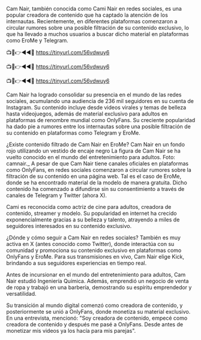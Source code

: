 Cam Nair, también conocida como Cami Nair en redes sociales, es una popular creadora de contenido que ha captado la atención de los internautas. Recientemente, en diferentes plataformas comenzaron a circular rumores sobre una posible filtración de su contenido exclusivo, lo que ha llevado a muchos usuarios a buscar dicho material en plataformas como EroMe y Telegram.

📺📱👉◄◄🔴 https://tinyurl.com/56vdwuy6

📺📱👉◄◄🔴 https://tinyurl.com/56vdwuy6

📺📱👉◄◄🔴 https://tinyurl.com/56vdwuy6


Cam Nair ha logrado consolidar su presencia en el mundo de las redes sociales, acumulando una audiencia de 236 mil seguidores en su cuenta de Instagram. Su contenido incluye desde videos virales y temas de belleza hasta videojuegos, además de material exclusivo para adultos en plataformas de renombre mundial como OnlyFans. Su creciente popularidad ha dado pie a rumores entre los internautas sobre una posible filtración de su contenido en plataformas como Telegram y EroMe.


¿Existe contenido filtrado de Cam Nair en EroMe?
Cam Nair en un fondo rojo utilizando un vestido de encaje negro
La figura de Cam Nair se ha vuelto conocido en el mundo del entretenimiento para adultos. Foto: camnair._
A pesar de que Cam Nair tiene canales oficiales en plataformas como OnlyFans, en redes sociales comenzaron a circular rumores sobre la filtración de su contenido en una página web. Tal es el caso de EroMe, donde se ha encontrado material de la modelo de manera gratuita. Dicho contenido ha comenzado a difundirse sin su consentimiento a través de canales de Telegram y Twitter (ahora X).

Cami es reconocida como actriz de cine para adultos, creadora de contenido, streamer y modelo. Su popularidad en internet ha crecido exponencialmente gracias a su belleza y talento, atrayendo a miles de seguidores interesados en su contenido exclusivo.

¿Dónde y cómo seguir a Cam Nair en redes sociales?
También es muy activa en X (antes conocido como Twitter), donde interactúa con su comunidad y promociona su contenido exclusivo en plataformas como OnlyFans y EroMe. Para sus transmisiones en vivo, Cam Nair elige Kick, brindando a sus seguidores experiencias en tiempo real.


Antes de incursionar en el mundo del entretenimiento para adultos, Cam Nair estudió Ingeniería Química. Además, emprendió un negocio de venta de ropa y trabajó en una barbería, demostrando su espíritu emprendedor y versatilidad.

Su transición al mundo digital comenzó como creadora de contenido, y posteriormente se unió a OnlyFans, donde monetiza su material exclusivo. En una entrevista, mencionó: "Soy creadora de contenido, empecé como creadora de contenido y después me pasé a OnlyFans. Desde antes de monetizar mis videos ya los hacía para mis parejas".
